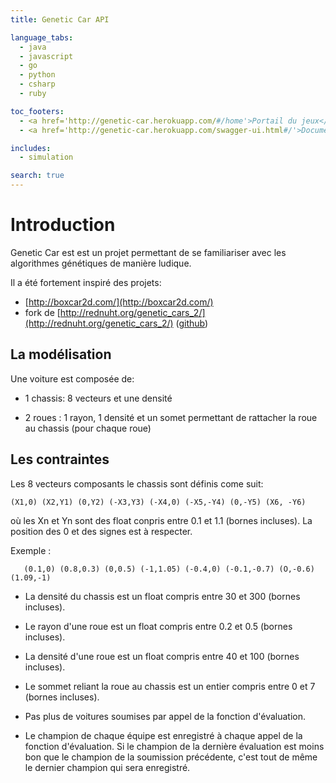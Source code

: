 ```yaml
---
title: Genetic Car API

language_tabs:
  - java
  - javascript
  - go
  - python
  - csharp
  - ruby

toc_footers:
  - <a href='http://genetic-car.herokuapp.com/#/home'>Portail du jeux</a>
  - <a href='http://genetic-car.herokuapp.com/swagger-ui.html#/'>Documentation Swagger</a>

includes:
  - simulation

search: true
---
```


# Introduction

Genetic Car est est un projet permettant de se familiariser avec les algorithmes génétiques de manière ludique.

Il a été fortement inspiré des projets:

  - [http://boxcar2d.com/](http://boxcar2d.com/)
  - fork de [http://rednuht.org/genetic_cars_2/](http://rednuht.org/genetic_cars_2/) ([github](https://github.com/red42/HTML5_Genetic_Cars))

## La modélisation

Une voiture est composée de:

  * 1 chassis: 8 vecteurs et une densité

  * 2 roues : 1 rayon, 1 densité et un somet permettant de rattacher la roue au chassis (pour chaque roue)

## Les contraintes

Les 8 vecteurs composants le chassis sont définis come suit:
```
(X1,0) (X2,Y1) (0,Y2) (-X3,Y3) (-X4,0) (-X5,-Y4) (0,-Y5) (X6, -Y6)
```
où les Xn et Yn sont des float conpris entre 0.1 et 1.1 (bornes incluses).
La position des 0 et des signes est à respecter.

Exemple :
```
   (0.1,0) (0.8,0.3) (0,0.5) (-1,1.05) (-0.4,0) (-0.1,-0.7) (O,-0.6) (1.09,-1)
```

  * La densité du chassis est un float compris entre 30 et 300 (bornes incluses).

  * Le rayon d'une roue est un float compris entre 0.2 et 0.5 (bornes incluses).

  * La densité d'une roue est un float compris entre 40 et 100 (bornes incluses).

  * Le sommet reliant la roue au chassis est un entier compris entre 0 et 7 (bornes incluses).

  * Pas plus de voitures soumises par appel de la fonction d'évaluation.

  * Le champion de chaque équipe est enregistré à chaque appel de la fonction d'évaluation. Si le champion de la dernière évaluation est moins bon que le champion de la soumission précédente, c'est tout de même le dernier champion qui sera enregistré.
